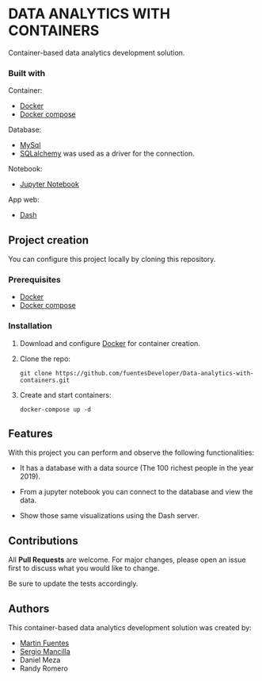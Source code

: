 # DATA ANALYTICS WITH CONTAINERS

Container-based data analytics development solution.

### Built with

Container:
- [Docker](https://www.docker.com/)
- [Docker compose](https://docs.docker.com/compose/)

Database:
- [MySql](https://www.mysql.com/)
- [SQLalchemy](https://www.sqlalchemy.org/) was used as a driver for the connection.

Notebook:
- [Jupyter Notebook](https://jupyter.org/)

App web:
- [Dash](https://dash.plotly.com/deployment)

## Project creation

You can configure this project locally by cloning this repository.

### Prerequisites

- [Docker](https://www.docker.com/)
- [Docker compose](https://docs.docker.com/compose/)

### Installation

1. Download and configure [Docker](https://www.docker.com/) for container creation.

2. Clone the repo:
   ```
   git clone https://github.com/fuentesDeveloper/Data-analytics-with-containers.git
   ```
3. Create and start containers:
   ```
   docker-compose up -d
   ```

## Features

With this project you can perform and observe the following functionalities:

- It has a database with a data source (The 100 richest people in the year 2019).

- From a jupyter notebook you can connect to the database and view the data.

- Show those same visualizations using the Dash server.

## Contributions
All **Pull Requests** are welcome. For major changes, please open an issue first to discuss what you would like to change.

Be sure to update the tests accordingly.

## Authors
This container-based data analytics development solution was created by:

- [Martin Fuentes](https://github.com/fuentesDeveloper)
- [Sergio Mancilla](https://github.com/sdmancilla)
- Daniel Meza
- Randy Romero
